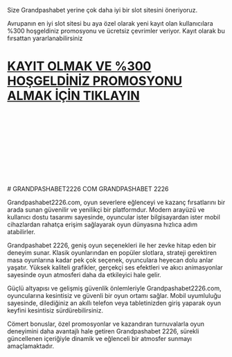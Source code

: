 Size Grandpashabet yerine çok daha iyi bir slot sitesini öneriyoruz.

Avrupanın en iyi slot sitesi bu aya özel olarak yeni kayıt olan kullanıcılara %300 hoşgeldiniz promosyonu ve ücretsiz çevrimler veriyor. Kayıt olarak bu fırsattan yararlanabilirsiniz

# [**KAYIT OLMAK VE %300 HOŞGELDİNİZ PROMOSYONU ALMAK İÇİN TIKLAYIN**](http://esng.2.vu/grandcom1)
<br>
<br>
<br>
<br>
<br>
<br>
<br>
<br>
<br>
<br>
# GRANDPASHABET2226 COM GRANDPASHABET 2226

Grandpashabet2226.com, oyun severlere eğlenceyi ve kazanç fırsatlarını bir arada sunan güvenilir ve yenilikçi bir platformdur. Modern arayüzü ve kullanıcı dostu tasarımı sayesinde, oyuncular ister bilgisayardan ister mobil cihazlardan rahatça erişim sağlayarak oyun dünyasına hızlıca adım atabilirler.

Grandpashabet 2226, geniş oyun seçenekleri ile her zevke hitap eden bir deneyim sunar. Klasik oyunlarından en popüler slotlara, strateji gerektiren masa oyunlarına kadar pek çok seçenek, oyunculara heyecan dolu anlar yaşatır. Yüksek kaliteli grafikler, gerçekçi ses efektleri ve akıcı animasyonlar sayesinde oyun atmosferi daha da etkileyici hale gelir.

Güçlü altyapısı ve gelişmiş güvenlik önlemleriyle Grandpashabet2226.com, oyuncularına kesintisiz ve güvenli bir oyun ortamı sağlar. Mobil uyumluluğu sayesinde, dilediğiniz an akıllı telefon veya tabletinizden giriş yaparak oyun keyfini kesintisiz sürdürebilirsiniz.

Cömert bonuslar, özel promosyonlar ve kazandıran turnuvalarla oyun deneyimini daha avantajlı hale getiren Grandpashabet 2226, sürekli güncellenen içeriğiyle dinamik ve eğlenceli bir atmosfer sunmayı amaçlamaktadır.
